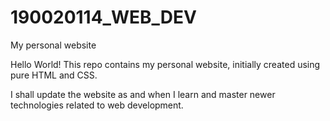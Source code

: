 # 190020114_WEB_DEV
My personal website

Hello World! This repo contains my personal website, initially created using pure HTML and CSS.

I shall update the website as and when I learn and master newer technologies related to web development.
